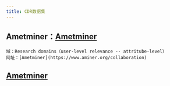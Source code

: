 ```yaml
---
title: CDR数据集
---
```


## Ametminer：[Ametminer](https://www.aminer.org/collaboration)
    域：Research domains（user-level relevance -- attritube-level）
    网址：[Ametminer](https://www.aminer.org/collaboration)
## [Ametminer](https://www.aminer.org/collaboration)
##
